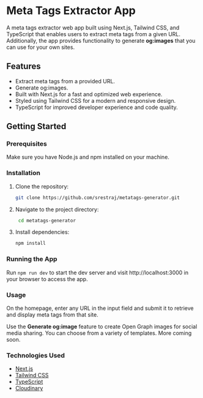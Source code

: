 # Meta Tags Extractor App

A meta tags extractor web app built using Next.js, Tailwind CSS, and TypeScript that enables users to extract meta tags from a given URL. Additionally, the app provides functionality to generate **og:images** that you can use for your own sites.

## Features

- Extract meta tags from a provided URL.
- Generate og:images.
- Built with Next.js for a fast and optimized web experience.
- Styled using Tailwind CSS for a modern and responsive design.
- TypeScript for improved developer experience and code quality.

## Getting Started

### Prerequisites

Make sure you have Node.js and npm installed on your machine.

### Installation

1. Clone the repository:
   ```bash
   git clone https://github.com/srestraj/metatags-generator.git
   ```
2. Navigate to the project directory:
   ```bash
    cd metatags-generator
   ```
3. Install dependencies:
   ```bash
   npm install
   ```

### Running the App

Run `npm run dev` to start the dev server and visit http://localhost:3000 in your browser to access the app.

### Usage

On the homepage, enter any URL in the input field and submit it to retrieve and display meta tags from that site.

Use the **Generate og:image** feature to create Open Graph images for social media sharing. You can choose from a variety of templates. More coming soon.

### Technologies Used

- [Next.js](https://nextjs.org/)
- [Tailwind CSS](https://tailwindcss.com/)
- [TypeScript](https://www.typescriptlang.org/)
- [Cloudinary](https://cloudinary.com/)
